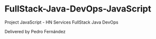 # FullStack-Java-DevOps-JavaScript

Project JavaScript - HN Services FullStack Java DevOps

Delivered by Pedro Fernández

